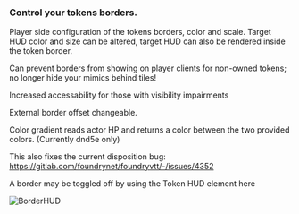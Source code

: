### Control your tokens borders. 
Player side configuration of the tokens borders, color and scale. Target HUD color and size can be altered, target HUD can also be rendered inside the token border.

Can prevent borders from showing on player clients for non-owned tokens; no longer hide your mimics behind tiles! 

Increased accessability for those with visibility impairments

External border offset changeable. 

Color gradient reads actor HP and returns a color between the two provided colors. (Currently dnd5e only)

This also fixes the current disposition bug: https://gitlab.com/foundrynet/foundryvtt/-/issues/4352

A border may be toggled off by using the Token HUD element here

![BorderHUD](https://github.com/kandashi/Border-Control/blob/master/Border_Control_HUD.PNG?raw=true)
